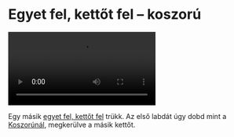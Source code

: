 # Egyet fel, kettőt fel – koszorú

![oneuptwoupshower](/videos/mp4/oneuptwoupshower.mp4)

Egy másik [egyet fel, kettőt fel](#egyet-fel-kettot-fel-merleg) trükk. Az első labdát úgy dobd mint a [Koszorúnál](#koszoru), megkerülve a másik kettőt.


